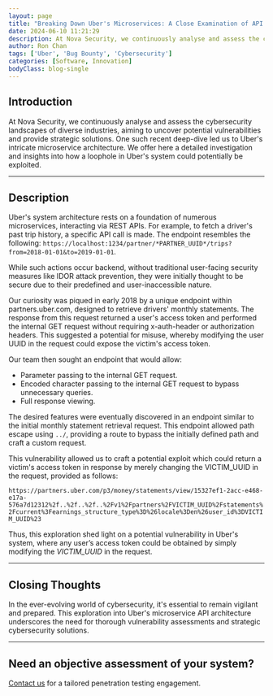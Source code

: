 ```yaml
---
layout: page
title: "Breaking Down Uber's Microservices: A Close Examination of API Manipulation"
date: 2024-06-10 11:21:29
description: At Nova Security, we continuously analyse and assess the cybersecurity landscapes of diverse industries, aiming to uncover potential vulnerabilities and provide strategic solutions.
author: Ron Chan
tags: ['Uber', 'Bug Bounty', 'Cybersecurity']
categories: [Software, Innovation]
bodyClass: blog-single
---
```

## Introduction

At Nova Security, we continuously analyse and assess the cybersecurity landscapes of diverse industries, aiming to uncover potential vulnerabilities and provide strategic solutions. One such recent deep-dive led us to Uber's intricate microservice architecture. We offer here a detailed investigation and insights into how a loophole in Uber's system could potentially be exploited.

---

## Description
Uber's system architecture rests on a foundation of numerous microservices, interacting via REST APIs. For example, to fetch a driver's past trip history, a specific API call is made. The endpoint resembles the following: `https://localhost:1234/partner/*PARTNER_UUID*/trips?from=2018-01-01&to=2019-01-01`. 

While such actions occur backend, without traditional user-facing security measures like IDOR attack prevention, they were initially thought to be secure due to their predefined and user-inaccessible nature.

Our curiosity was piqued in early 2018 by a unique endpoint within partners.uber.com, designed to retrieve drivers' monthly statements. The response from this request returned a user's access token and performed the internal GET request without requiring x-auth-header or authorization headers. This suggested a potential for misuse, whereby modifying the user UUID in the request could expose the victim's access token.

Our team then sought an endpoint that would allow:

- Parameter passing to the internal GET request.
- Encoded character passing to the internal GET request to bypass unnecessary queries.
- Full response viewing.

The desired features were eventually discovered in an endpoint similar to the initial monthly statement retrieval request. This endpoint allowed path escape using `../`, providing a route to bypass the initially defined path and craft a custom request.

This vulnerability allowed us to craft a potential exploit which could return a victim's access token in response by merely changing the VICTIM_UUID in the request, provided as follows:

`https://partners.uber.com/p3/money/statements/view/15327ef1-2acc-e468-e17a-576a7d12312%2f..%2f..%2f..%2Fv1%2Fpartners%2FVICTIM_UUID%2Fstatements%2Fcurrent%3Fearnings_structure_type%3D%26locale%3Den%26user_id%3DVICTIM_UUID%23`

Thus, this exploration shed light on a potential vulnerability in Uber's system, where any user’s access token could be obtained by simply modifying the *VICTIM_UUID* in the request.

---

## Closing Thoughts

In the ever-evolving world of cybersecurity, it's essential to remain vigilant and prepared. This exploration into Uber's microservice API architecture underscores the need for thorough vulnerability assessments and strategic cybersecurity solutions.

---

## Need an objective assessment of your system?
[Contact us](https://www.novasecurity.co.nz/contact/) for a tailored penetration testing engagement.